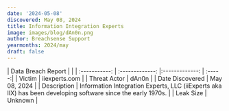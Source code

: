 ```yaml
---
date: '2024-05-08'
discovered: May 08, 2024
title: Information Integration Experts
image: images/blog/dAn0n.png
author: Breachsense Support
yearmonths: 2024/may
draft: false
---
```


| Data Breach Report           |              | 
| :-----------: | :-------------:     |:-------------:    | :-----:|
| Victim      | iiexperts.com      | 
| Threat Actor      | dAn0n      | 
| Date Discovered      | May 08, 2024      | 
| Description      | Information Integration Experts, LLC (iiExperts aka IIX) has been developing software since the early 1970s.      | 
| Leak Size      | Unknown      | 


